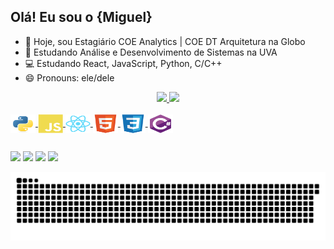 ## Olá! Eu sou o {Miguel}


- 🔭 Hoje, sou Estagiário COE Analytics | COE DT Arquitetura na Globo
- 📕 Estudando Análise e Desenvolvimento de Sistemas na UVA
- 💻 Estudando React, JavaScript, Python, C/C++
- 😄 Pronouns: ele/dele

<div align="center">
  <a href="https://github.com/migfs">
  <img height="180em" src="https://github-readme-stats.vercel.app/api?username=migfs&show_icons=true&theme=tokyonight&include_all_commits=true&count_private=true"/>
  <img height="180em" src="https://github-readme-stats.vercel.app/api/top-langs/?username=migfs&layout=compact&langs_count=7&theme=tokyonight"/>
</div>
  <div style="display: inline_block"><br>
  <img align="center" alt="migfs-Python" height="30" width="40" src="https://raw.githubusercontent.com/devicons/devicon/master/icons/python/python-original.svg">
  <img align="center" alt="migfs-Js" height="30" width="40" src="https://raw.githubusercontent.com/devicons/devicon/master/icons/javascript/javascript-plain.svg">
  <img align="center" alt="migfs-React" height="30" width="40" src="https://raw.githubusercontent.com/devicons/devicon/master/icons/react/react-original.svg">
  <img align="center" alt="migfs-HTML" height="30" width="40" src="https://raw.githubusercontent.com/devicons/devicon/master/icons/html5/html5-original.svg">
  <img align="center" alt="migfs-CSS" height="30" width="40" src="https://raw.githubusercontent.com/devicons/devicon/master/icons/css3/css3-original.svg">
  <img align="center" alt="migfs-Csharp" height="30" width="40" src="https://raw.githubusercontent.com/devicons/devicon/master/icons/csharp/csharp-original.svg">
 </div>
  
  ##
  
  <div> 
   <a href="https://www.linkedin.com/in/miguel-santana-b9465a214" target="_blank"><img src="https://img.shields.io/badge/-LinkedIn-%230077B5?style=for-the-badge&logo=linkedin&logoColor=white" target="_blank"></a>
  <a href = "https://twitter.com/migfsantana"><img src="https://img.shields.io/badge/Twitter-1DA1F2?style=for-the-badge&logo=twitter&logoColor=white" target="_blank"></a>
   <a href="https://discord.gg/hYGAZBnA" target="_blank"><img src="https://img.shields.io/badge/Discord-7289DA?style=for-the-badge&logo=discord&logoColor=white" target="_blank"></a> 
  <a href = "mailto:migfsantana@gmail.com"><img src="https://img.shields.io/badge/-Gmail-%23333?style=for-the-badge&logo=gmail&logoColor=white" target="_blank"></a> 
 
   ![Snake animation](https://github.com/migfs/migfs/blob/output/github-contribution-grid-snake.svg)
 
  </div>



